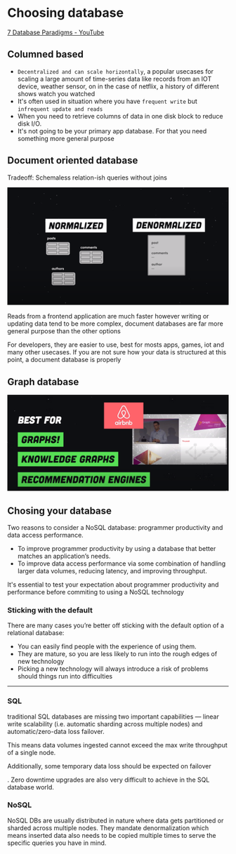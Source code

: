 # Choosing database

[7 Database Paradigms - YouTube](https://www.youtube.com/watch?v=W2Z7fbCLSTw)

## Columned based
- `Decentralized and can scale horizontally`, a popular usecases for scaling  a large amount of time-series data like records from an IOT device, weather sensor, on in the case of netflix, a history of different shows watch you watched
- It's often used in situation where you have `frequent write` but `infrequent update and reads`
- When you need to retrieve columns of data in one disk block to reduce disk I/O.
- It's not going to be your primary app database. For that you need something more general purpose

## Document oriented database
Tradeoff: Schemaless relation-ish queries without joins

![cf5618a7.png](images/choosing_database/cf5618a7.png)

Reads from a frontend application are much faster however writing or updating data tend to be more complex, document  databases are far more general purpose than the other options

For developers, they are easier to use, best for mosts apps, games, iot and many other usecases. If you are not sure how  your data is structured at this point, a document database is properly


## Graph database
![](images/2020-10-15-11-02-23.png)

## Chosing your database
Two reasons to consider a NoSQL database: programmer productivity and data access performance.
- To improve programmer productivity by using a database that better matches an application’s
needs.
- To improve data access performance via some combination of handling larger data volumes,
reducing latency, and improving throughput.

It's essential to test your expectation about programmer productivity and performance before commiting to using a NoSQL technology

### Sticking with the default
There are many cases you’re better off sticking with the default option of a relational database:
- You can easily find people with the experience of using them.
- They are mature, so you are less likely to run into the rough edges of new technology
- Picking a new technology will always introduce a risk of problems should things run into difficulties


---
### SQL
traditional SQL databases are missing two important capabilities — linear write scalability (i.e. automatic sharding across multiple nodes) and automatic/zero-data loss failover.

This means data volumes ingested cannot exceed the max write throughput of a single node.

Additionally, some temporary data loss should be expected on failover

. Zero downtime upgrades are also very difficult to achieve in the SQL database world.

### NoSQL
NoSQL DBs are usually distributed in nature where data gets partitioned or sharded across multiple nodes. 
They mandate denormalization which means inserted data also needs to be copied multiple times to serve the specific queries you have in mind. 